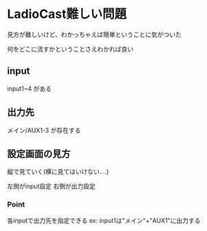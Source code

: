 # LadioCast難しい問題

見方が難しいけど、わかっちゃえば簡単ということに気がついた

何をどこに流すかということさえわかれば良い

## input
input1~4 がある

## 出力先
メイン/AUX1-3 が存在する

## 設定画面の見方
縦で見ていく(横に見てはいけない....)

左側がinput設定
右側が出力設定

### Point
各inputで出力先を指定できる
ex: input1は"メイン"+"AUX1"に出力する
